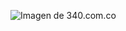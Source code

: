 ![Imagen de 340.com.co](https://lh3.googleusercontent.com/aqna0zEcx-SjudYCpRAYj-BysTvHvI2S0d1gUxMdF28MU3nsgGYtazNTFHu6zTqe16uDGtDYEwH2f5Iv=w1080-h608-p-no-v0)
